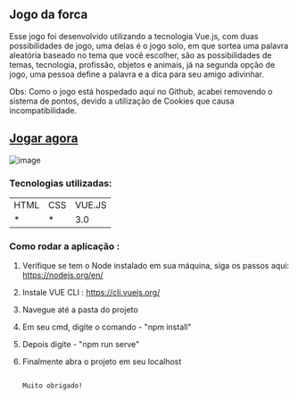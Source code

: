<h2>Jogo da forca</h2>

Esse jogo foi desenvolvido utilizando a tecnologia Vue.js, com duas possibilidades de jogo, uma delas é o jogo solo, em que sortea uma palavra aleatória baseado no tema que você escolher, são as possibilidades de temas, tecnologia, profissão, objetos e animais, já na segunda opção de jogo, uma pessoa define a palavra e a dica para seu amigo adivinhar.

Obs: Como o jogo está hospedado aqui no Github, acabei removendo o sistema de pontos, devido a utilização de Cookies que causa incompatibilidade.

<h2><a href="https://marlondener.github.io/jogo-da-forca/" targe="_blank">Jogar agora</a></h2>

![image](https://user-images.githubusercontent.com/70349830/115104336-1b48cd00-9f2e-11eb-913b-6186a71169ca.png)

<h3>Tecnologias utilizadas:</h3>
<table>
  <tr>
    <td>HTML</td>
    <td>CSS</td>
    <td>VUE.JS</td>
  </tr>
   <tr>
    <td>*</td>
    <td>*</td>
    <td>3.0</td>
  </tr>
  
  
</table>

<h3>Como rodar a aplicação :</h3>

1) Verifique se tem o Node instalado em sua máquina, siga os passos aqui: https://nodejs.org/en/
2) Instale VUE CLI : https://cli.vuejs.org/
3) Navegue até a pasta do projeto
4) Em seu cmd, digite o comando - "npm install"
5) Depois digite - "npm run serve"
6) Finalmente abra o projeto em seu localhost



                                                                            Muito obrigado!


